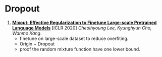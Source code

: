 # Dropout

1. [**Mixout: Effective Regularization to Finetune Large-scale Pretrained Language Models**](https://github.com/iofu728/PaperRead/blob/master/paper/ML/Dropout/Mixout.pdf) [ICLR 2020] _Cheolhyoung Lee, Kyunghyun Cho, Wanmo Kang_.
   - finetune on large-scale dataset to reduce overfiting.
   - Origin + Dropout
   - proof the random mixture function have one lower bound.

